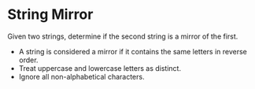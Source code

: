 # String Mirror

Given two strings, determine if the second string is a mirror of the first.

- A string is considered a mirror if it contains the same letters in reverse order.
- Treat uppercase and lowercase letters as distinct.
- Ignore all non-alphabetical characters.
